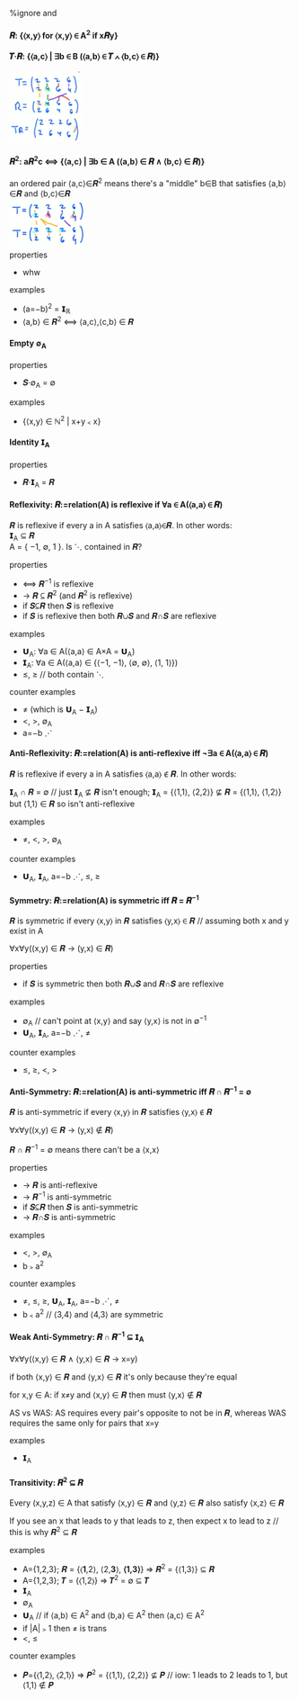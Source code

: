 %ignore and
#### 𝑹: {⟨x,y⟩ for ⟨x,y⟩ ∈ A<sup>2</sup> if x𝑹y}   

#### 𝑻·𝑹: {⟨a,c⟩ | ∃b ∈ B (⟨a,b⟩ ∈ 𝑻 ∧ ⟨b,c⟩ ∈ 𝑹)}   
![](./relations2.gif)  

#### 𝑹<sup>2</sup>: a𝑹<sup>2</sup>c ⟺ {⟨a,c⟩ | ∃b ∈ A (⟨a,b⟩ ∈ 𝑹 ∧ ⟨b,c⟩ ∈ 𝑹)}  
an ordered pair ⟨a,c⟩∈𝑹<sup>2</sup> means there's a "middle" b∈B that satisfies ⟨a,b⟩∈𝑹 and ⟨b,c⟩∈𝑹  
![](./relations1.gif)  
properties  
- whw

examples
- (a=−b)<sup>2</sup> = 𝗜<sub>ℝ</sub>
- ⟨a,b⟩ ∈ 𝑹<sup>2</sup> ⟺ ⟨a,c⟩,⟨c,b⟩ ∈ 𝑹


#### Empty ∅<sub>A</sub>

properties  
- 𝑺·∅<sub>A</sub> = ∅



examples
- {⟨x,y⟩ ∈ ℕ<sup>2</sup> | x+y﹤x}


#### Identity 𝗜<sub>A</sub>

properties  
- 𝑹·𝗜<sub>A</sub> = 𝑹


#### Reflexivity: 𝑹:=relation(A) is reflexive if ∀a ∈ A(⟨a,a⟩ ∈ 𝑹)  
𝑹 is reflexive if every a in A satisfies ⟨a,a⟩∈𝑹. In other words:   
𝗜<sub>A</sub> ⊆ 𝑹  
A = { −1, ∅, 1 }. Is ⋱ contained in 𝑹?

properties  
- ⟺ 𝑹<sup>−1</sup> is reflexive
- → 𝑹 ⊆ 𝑹<sup>2</sup> (and 𝑹<sup>2</sup> is reflexive)
- if 𝑺⊆𝑹 then 𝑺 is reflexive
- if 𝑺 is reflexive then both 𝑹∪𝑺 and 𝑹∩𝑺 are reflexive

examples
- 𝗨<sub>A</sub>: ∀a ∈ A(⟨a,a⟩ ∈ A×A = 𝗨<sub>A</sub>)
- 𝗜<sub>A</sub>: ∀a ∈ A(⟨a,a⟩ ∈ {⟨−1, −1⟩, ⟨∅, ∅⟩, ⟨1, 1⟩})
- ≤, ≥ <comment>// both contain ⋱</comment>

counter examples
- ≠ (which is 𝗨<sub>A</sub> − 𝗜<sub>A</sub>)
- <, >, ∅<sub>A</sub>
- a=−b ⋰


#### Anti-Reflexivity: 𝑹:=relation(A) is anti-reflexive iff ¬∃a ∈ A(⟨a,a⟩ ∈ 𝑹)  
𝑹 is reflexive if every a in A satisfies ⟨a,a⟩ ∉ 𝑹. In other words:

𝗜<sub>A</sub> ∩ 𝑹 = ∅ <comment>// just 𝗜<sub>A</sub> ⊈ 𝑹 isn't enough; 𝗜<sub>A</sub> = {⟨1,1⟩, ⟨2,2⟩} ⊈ 𝑹 = {⟨1,1⟩, ⟨1,2⟩} but ⟨1,1⟩ ∈ 𝑹 so isn't anti-reflexive</comment>

examples
- ≠, <, >, ∅<sub>A</sub>

counter examples
- 𝗨<sub>A</sub>, 𝗜<sub>A</sub>, a=−b ⋰, ≤, ≥


#### Symmetry: 𝑹:=relation(A) is symmetric iff 𝑹 = 𝑹<sup>−1</sup>  
𝑹 is symmetric if every ⟨x,y⟩ in 𝑹 satisfies ⟨y,x⟩ ∈ 𝑹 <comment>// assuming both x and y exist in A</comment>

∀x∀y((x,y) ∈ 𝑹 → (y,x) ∈ 𝑹)



properties
- if 𝑺 is symmetric then both 𝑹∪𝑺 and 𝑹∩𝑺 are reflexive

examples
- ∅<sub>A</sub> <comment>// can't point at ⟨x,y⟩ and say ⟨y,x⟩ is not in ∅<sup>−1</sup></comment>
- 𝗨<sub>A</sub>, 𝗜<sub>A</sub>, a=−b ⋰, ≠

counter examples
- ≤, ≥, <, >


#### Anti-Symmetry: 𝑹:=relation(A) is anti-symmetric iff 𝑹 ∩ 𝑹<sup>−1</sup> = ∅

𝑹 is anti-symmetric if every ⟨x,y⟩ in 𝑹 satisfies ⟨y,x⟩ ∉ 𝑹

∀x∀y((x,y) ∈ 𝑹 → (y,x) ∉ 𝑹)

𝑹 ∩ 𝑹<sup>−1</sup> = ∅ means there can't be a ⟨x,x⟩



properties
- → 𝑹 is anti-reflexive
- → 𝑹<sup>−1</sup> is anti-symmetric
- if 𝑺⊆𝑹 then 𝑺 is anti-symmetric
- → 𝑹∩𝑺 is anti-symmetric



examples
- <, >, ∅<sub>A</sub>
- b﹥a<sup>2</sup>



counter examples  
- ≠, ≤, ≥, 𝗨<sub>A</sub>, 𝗜<sub>A</sub>, a=−b ⋰, ≠
- b﹤a<sup>2</sup> <comment>// ⟨3,4⟩ and ⟨4,3⟩ are symmetric</comment>


#### Weak Anti-Symmetry: 𝑹 ∩ 𝑹<sup>−1</sup> ⊆ 𝗜<sub>A</sub>  
∀x∀y(⟨x,y⟩ ∈ 𝑹 ∧ ⟨y,x⟩ ∈ 𝑹 → x=y)

if both ⟨x,y⟩ ∈ 𝑹 and ⟨y,x⟩ ∈ 𝑹 it's only because they're equal

for x,y ∈ A: if x≠y and ⟨x,y⟩ ∈ 𝑹 then must ⟨y,x⟩ ∉ 𝑹



AS vs WAS: AS requires every pair's opposite to not be in 𝑹, whereas WAS requires the same only for pairs that x=y



examples
- 𝗜<sub>A</sub>


#### Transitivity: 𝑹<sup>2</sup> ⊆ 𝑹

Every (x,y,z) ∈ A that satisfy ⟨x,y⟩ ∈ 𝑹 and ⟨y,z⟩ ∈ 𝑹 also satisfy ⟨x,z⟩ ∈ 𝑹

If you see an x that leads to y that leads to z, then expect x to lead to z <comment>// this is why 𝑹<sup>2</sup> ⊆ 𝑹</comment>



examples
- A={1,2,3}; 𝑹 = {⟨__1__,2⟩, ⟨2,__3__⟩, __⟨1,3⟩__} ⇒ 𝑹<sup>2</sup> = {⟨1,3⟩} ⊆ 𝑹
- A={1,2,3}; 𝑻 = {⟨1,2⟩} ⇒ 𝑻<sup>2</sup> = ∅ ⊆ 𝑻
- 𝗜<sub>A</sub>
- ∅<sub>A</sub>
- 𝗨<sub>A</sub> <comment>// if ⟨a,b⟩ ∈ A<sup>2</sup> and ⟨b,a⟩ ∈ A<sup>2</sup> then ⟨a,c⟩ ∈ A<sup>2</sup></comment>
- if |A|﹥1 then ≠ is trans
- <, ≤



counter examples
- 𝑷={⟨1,2⟩, ⟨2,1⟩} ⇒ 𝑷<sup>2</sup> = {⟨1,1⟩, ⟨2,2⟩} ⊈ 𝑷 <comment>// iow: 1 leads to 2 leads to 1, but ⟨1,1⟩ ∉ 𝑷</comment>